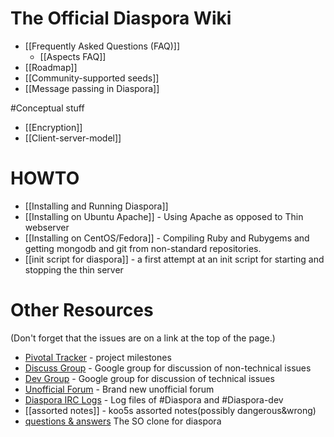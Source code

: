 # The Official Diaspora Wiki

* [[Frequently Asked Questions (FAQ)]]
   * [[Aspects FAQ]]
* [[Roadmap]]
* [[Community-supported seeds]]
* [[Message passing in Diaspora]]

#Conceptual stuff
* [[Encryption]]
* [[Client-server-model]]

# HOWTO
* [[Installing and Running Diaspora]]
* [[Installing on Ubuntu Apache]] - Using Apache as opposed to Thin webserver
* [[Installing on CentOS/Fedora]] - Compiling Ruby and Rubygems and getting mongodb and git from non-standard repositories.
* [[init script for diaspora]] - a first attempt at an init script for starting and stopping the thin server

# Other Resources
(Don't forget that the issues are on a link at the top of the page.)

* [Pivotal Tracker](https://www.pivotaltracker.com/projects/61641) - project milestones
* [Discuss Group](http://groups.google.com/group/diaspora-discuss) - Google group for discussion of non-technical issues
* [Dev Group](http://groups.google.com/group/diaspora-dev) - Google group for discussion of technical issues
* [Unofficial Forum](http://forum.conni.ca/) - Brand new unofficial forum
* [Diaspora IRC Logs](http://logs.9-to-5designs.com) - Log files of #Diaspora and #Diaspora-dev
* [[assorted notes]] - koo5s assorted notes(possibly dangerous&wrong)
* [questions & answers](http://diaspora.shapado.com/) The SO clone for diaspora
